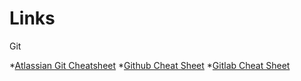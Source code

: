 # Links
  Git
  
  *[Atlassian Git Cheatsheet](https://www.atlassian.com/git/tutorials/atlassian-git-cheatsheet)
  *[Github Cheat Sheet](https://education.github.com/git-cheat-sheet-education.pdf)
  *[Gitlab Cheat Sheet](https://about.gitlab.com/images/press/git-cheat-sheet.pdf)
